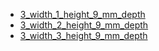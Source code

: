 * [3_width_1_height_9_mm_depth](3_width_1_height_9_mm_depth)
* [3_width_2_height_9_mm_depth](3_width_2_height_9_mm_depth)
* [3_width_3_height_9_mm_depth](3_width_3_height_9_mm_depth)
